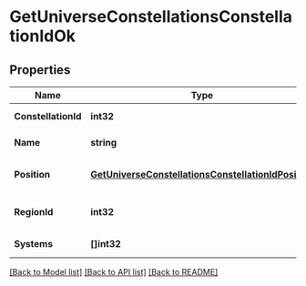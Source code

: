 # GetUniverseConstellationsConstellationIdOk

## Properties
Name | Type | Description | Notes
------------ | ------------- | ------------- | -------------
**ConstellationId** | **int32** | constellation_id integer | [default to null]
**Name** | **string** | name string | [default to null]
**Position** | [**GetUniverseConstellationsConstellationIdPosition**](get_universe_constellations_constellation_id_position.md) |  | [optional] [default to null]
**RegionId** | **int32** | The region this constellation is in | [default to null]
**Systems** | **[]int32** | systems array | [default to null]

[[Back to Model list]](../README.md#documentation-for-models) [[Back to API list]](../README.md#documentation-for-api-endpoints) [[Back to README]](../README.md)


